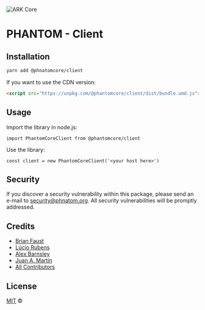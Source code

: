 ![ARK Core](https://i.imgur.com/spuGSIQ.jpg)

# PHANTOM - Client

## Installation

```bash
yarn add @phnatomcore/client
```

If you want to use the CDN version:

```html
<script src="https://unpkg.com/@phantomcore/client/dist/bundle.umd.js"></script>
```

## Usage

Import the library in node.js:

```
import PhantomCoreClient from @phantomcore/client
```

Use the library:

```
const client = new PhantomCoreClient('<your host here>')
```

## Security

If you discover a security vulnerability within this package, please send an e-mail to security@phnatom.org. All security vulnerabilities will be promptly addressed.

## Credits

- [Brian Faust](https://github.com/faustbrian)
- [Lúcio Rubens](https://github.com/luciorubeens)
- [Alex Barnsley](https://github.com/alexbarnsley)
- [Juan A. Martín](https://github.com/j-a-m-l)
- [All Contributors](../../../../contributors)

## License

[MIT](LICENSE) ©
